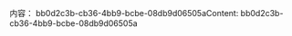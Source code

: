 <span data-ttu-id="5a04b-101">内容： bb0d2c3b-cb36-4bb9-bcbe-08db9d06505a</span><span class="sxs-lookup"><span data-stu-id="5a04b-101">Content: bb0d2c3b-cb36-4bb9-bcbe-08db9d06505a</span></span>